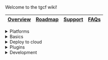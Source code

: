 Welcome to the tgcf wiki!

| [Overview](https://github.com/aahnik/tgcf#readme) | [Roadmap](https://github.com/aahnik/tgcf/discussions/43) | [Support](https://github.com/aahnik/tgcf/discussions/2) | [FAQs](https://github.com/aahnik/tgcf/discussions/196) |
| -------------------------------------------------- | ------------------------------------------------------------ | ------------------------------------------------------------ | ------------------------------------------------------ |


<details>
<summary>Platforms</summary>
<br>

- [Run tgcf on Windows](https://github.com/aahnik/tgcf/wiki/Run-tgcf-on-Windows)
- [Run on Android using Termux](https://github.com/aahnik/tgcf/wiki/Run-on-Android-using-Termux)
- [Install and run using docker](https://github.com/aahnik/tgcf/wiki/Install-and-run-using-docker)

</details>

<details>
<summary>Basics</summary>
<br>

- [Past vs Live modes explained](https://github.com/aahnik/tgcf/wiki/Past-vs-Live-modes-explained)
- [How to configure tgcf ?](https://github.com/aahnik/tgcf/wiki/How-to-configure-tgcf-%3F)
- [CLI Usage](https://github.com/aahnik/tgcf/wiki/CLI-Usage)

</details>

<details>
<summary>Deploy to cloud</summary>
<br>

- [Deploy to Heroku](https://github.com/aahnik/tgcf/wiki/Deploy-to-Heroku)
- [Deploy to Digital Ocean](https://github.com/aahnik/tgcf/wiki/Deploy-to-Digital-Ocean)
- [Run for free on Gitpod](https://github.com/aahnik/tgcf/wiki/Run-for-free-on-Gitpod)
- [Run tgcf in past mode periodically using GitHub Actions](https://github.com/aahnik/tgcf/wiki/Run-tgcf-in-past-mode-periodically)

</details>

<details>
<summary>Plugins</summary>
<br>

- [Intro](https://github.com/aahnik/tgcf/wiki/Plugins)
- [How to use filters ?](https://github.com/aahnik/tgcf/wiki/How-to-use-filters-%3F)
- [Format text before sending to destination](https://github.com/aahnik/tgcf/wiki/Format-text-before-sending-to-destination)
- [Text Replacement feature explained](https://github.com/aahnik/tgcf/wiki/Text-Replacement-feature-explained)
- [How to use watermarking ?](https://github.com/aahnik/tgcf/wiki/How-to-use--watermarking-%3F)
- [You can do OCR !](https://github.com/aahnik/tgcf/wiki/You-can-do-OCR)

</details>


<details>
<summary>Development</summary>
<br>

- [How to write a plugin for tgcf ?](https://github.com/aahnik/tgcf/wiki/How-to-write-a-plugin-for-tgcf-%3F)
- [Contributing Guidelines](https://github.com/aahnik/tgcf/blob/main/.github/CONTRIBUTING.md#contributing-guidelines)
- [Package management with Poetry](https://python-poetry.org/docs/)
- [Telethon documentation](https://docs.telethon.dev/en/latest/)
</details>